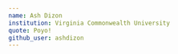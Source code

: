 ```yaml
---
name: Ash Dizon
institution: Virginia Commonwealth University
quote: Poyo!
github_user: ashdizon
---
```

